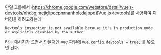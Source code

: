만일 크롬에서 (https://chrome.google.com/webstore/detail/vuejs-devtools/nhdogjmejiglipccpnnnanhbledajbpd)[Vue.js devtools]를 사용하여 디버깅을 하려고하는데
```
Devtools inspection is not available because it's in production mode or explicitly disabled by the author.
```
라는 메시지가 뜨면서 안될때엔
vue 파일에
`Vue.config.devtools = true;` 를 넣으면 된다.
